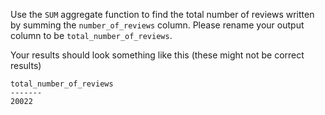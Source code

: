 Use the `SUM` aggregate function to find the total number of reviews
written by summing the `number_of_reviews` column.  Please rename your
output column to be `total_number_of_reviews`.

Your results should look something like this (these might not be correct results)
```
total_number_of_reviews
-------
20022
```
